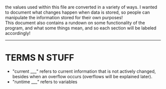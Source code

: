 the values used within this file are converted in a variety of ways. I wanted to document what changes happen when data is stored, so people can manipulate the information stored for their own purposes! <br>
This document also contains a rundown on some functionality of the program, and what some things mean, and so each section will be labeled accordingly!

***

# TERMS N STUFF 
- "current ___" refers to current information that is not actively changed, besides when an overflow occurs (overflows will be explained later).
- "runtime ___" refers to variables 
